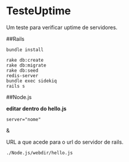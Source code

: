 # TesteUptime
Um teste para verificar uptime de servidores.

##Rails

`bundle install`

```
rake db:create
rake db:migrate
rake db:seed
redis-server
bundle exec sidekiq 
rails s
```


##Node.js

**editar dentro do hello.js**

`server="nome"`

& 

URL a que acede para o url do servidor de rails.

`./Node.js/webdir/hello.js`
